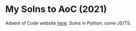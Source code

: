 # My Solns to AoC (2021)
Advent of Code website [here](https://adventofcode.com/). Solns in Python, some JS/TS.